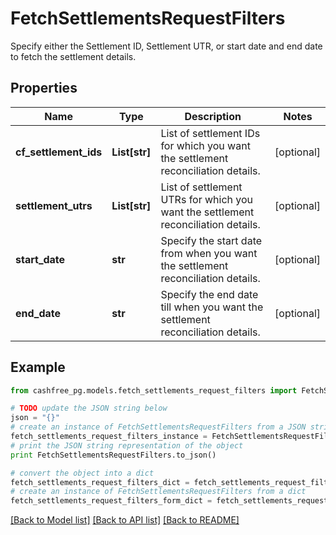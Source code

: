 # FetchSettlementsRequestFilters

Specify either the Settlement ID, Settlement UTR, or start date and end date to fetch the settlement details.

## Properties
Name | Type | Description | Notes
------------ | ------------- | ------------- | -------------
**cf_settlement_ids** | **List[str]** | List of settlement IDs for which you want the settlement reconciliation details. | [optional] 
**settlement_utrs** | **List[str]** | List of settlement UTRs for which you want the settlement reconciliation details. | [optional] 
**start_date** | **str** | Specify the start date from when you want the settlement reconciliation details. | [optional] 
**end_date** | **str** | Specify the end date till when you want the settlement reconciliation details. | [optional] 

## Example

```python
from cashfree_pg.models.fetch_settlements_request_filters import FetchSettlementsRequestFilters

# TODO update the JSON string below
json = "{}"
# create an instance of FetchSettlementsRequestFilters from a JSON string
fetch_settlements_request_filters_instance = FetchSettlementsRequestFilters.from_json(json)
# print the JSON string representation of the object
print FetchSettlementsRequestFilters.to_json()

# convert the object into a dict
fetch_settlements_request_filters_dict = fetch_settlements_request_filters_instance.to_dict()
# create an instance of FetchSettlementsRequestFilters from a dict
fetch_settlements_request_filters_form_dict = fetch_settlements_request_filters.from_dict(fetch_settlements_request_filters_dict)
```
[[Back to Model list]](../README.md#documentation-for-models) [[Back to API list]](../README.md#documentation-for-api-endpoints) [[Back to README]](../README.md)


